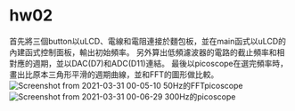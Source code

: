 # hw02
首先將三個button以uLCD、電線和電阻連接於麵包板，並在main函式以uLCD的內建函式控制面板，輸出初始頻率。
另外算出低頻濾波器的電路的截止頻率和相對應的週期，並以DAC(D7)和ADC(D11)連結。
最後以picoscope在選完頻率時，畫出比原本三角形平滑的週期曲線，並和FFT的圖形做比較。
![Screenshot from 2021-03-31 00-05-10](https://user-images.githubusercontent.com/74852896/113105453-2c0df900-9234-11eb-8ea7-42c0826a78f8.png)
50Hz的FFTpicoscope
![Screenshot from 2021-03-31 00-06-29](https://user-images.githubusercontent.com/74852896/113105527-42b45000-9234-11eb-95d5-1ba4c86d5efa.png)
300Hz的picoscope
